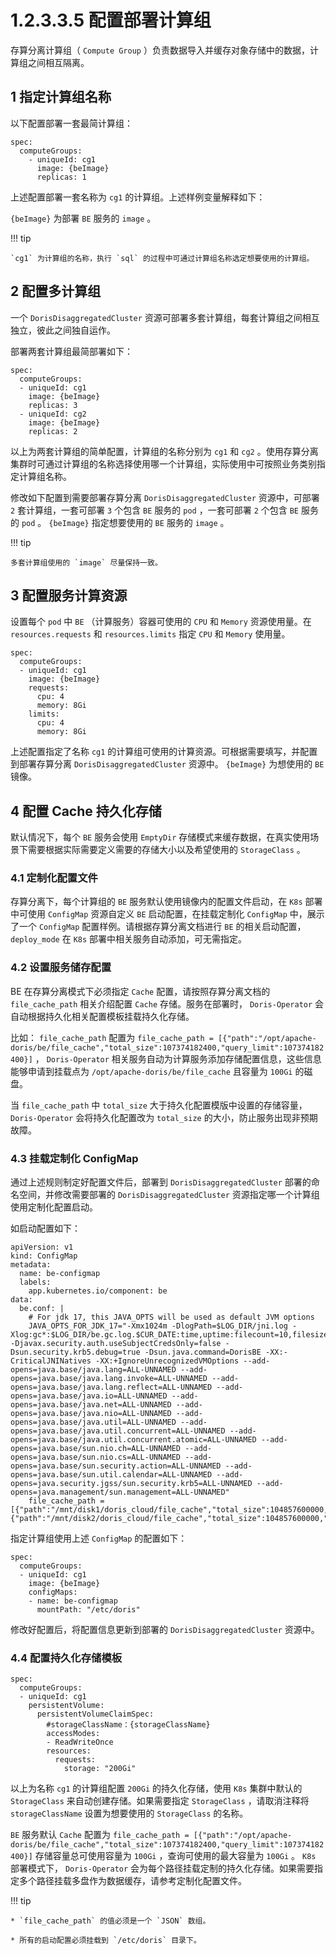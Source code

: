# 1.2.3.3.5 配置部署计算组

存算分离计算组（ `Compute Group` ）负责数据导入并缓存对象存储中的数据，计算组之间相互隔离。

## 1 指定计算组名称

以下配置部署一套最简计算组：

```shell
spec:
  computeGroups:
    - uniqueId: cg1
      image: {beImage}
      replicas: 1
```

上述配置部署一套名称为 `cg1` 的计算组。上述样例变量解释如下：

`{beImage}` 为部署 `BE` 服务的 `image` 。

!!! tip

    `cg1` 为计算组的名称，执行 `sql` 的过程中可通过计算组名称选定想要使用的计算组。

## 2 配置多计算组

一个 `DorisDisaggregatedCluster` 资源可部署多套计算组，每套计算组之间相互独立，彼此之间独自运作。

部署两套计算组最简部署如下：

```shell
spec:
  computeGroups:
  - uniqueId: cg1
    image: {beImage}
    replicas: 3
  - uniqueId: cg2
    image: {beImage}
    replicas: 2
```

以上为两套计算组的简单配置，计算组的名称分别为 `cg1` 和 `cg2` 。使用存算分离集群时可通过计算组的名称选择使用哪一个计算组，实际使用中可按照业务类别指定计算组名称。

修改如下配置到需要部署存算分离 `DorisDisaggregatedCluster` 资源中，可部署 `2` 套计算组，一套可部署 `3` 个包含 `BE` 服务的 `pod` ，一套可部署 `2` 个包含 `BE` 服务的 `pod` 。 `{beImage}` 指定想要使用的 `BE` 服务的 `image` 。

!!! tip

    多套计算组使用的 `image` 尽量保持一致。

## 3 配置服务计算资源

设置每个 `pod` 中 `BE` （计算服务）容器可使用的 `CPU` 和 `Memory` 资源使用量。在 `resources.requests` 和 `resources.limits` 指定 `CPU` 和 `Memory` 使用量。

```shell
spec:
  computeGroups:
  - uniqueId: cg1
    image: {beImage}
    requests:
      cpu: 4
      memory: 8Gi
    limits:
      cpu: 4
      memory: 8Gi
```

上述配置指定了名称 `cg1` 的计算组可使用的计算资源。可根据需要填写，并配置到部署存算分离 `DorisDisaggregatedCluster` 资源中。 `{beImage}` 为想使用的 `BE` 镜像。

## 4 配置 Cache 持久化存储

默认情况下，每个 `BE` 服务会使用 `EmptyDir` 存储模式来缓存数据，在真实使用场景下需要根据实际需要定义需要的存储大小以及希望使用的 `StorageClass` 。

### 4.1 定制化配置文件

存算分离下，每个计算组的 `BE` 服务默认使用镜像内的配置文件启动，在 `K8s` 部署中可使用 `ConfigMap` 资源自定义 `BE` 启动配置，在挂载定制化 `ConfigMap` 中，展示了一个 `ConfigMap` 配置样例。请根据存算分离文档进行 `BE` 的相关启动配置， `deploy_mode` 在 `K8s` 部署中相关服务自动添加，可无需指定。

### 4.2 设置服务储存配置

BE 在存算分离模式下必须指定 `Cache` 配置，请按照存算分离文档的 `file_cache_path` 相关介绍配置 `Cache` 存储。服务在部署时， `Doris-Operator` 会自动根据持久化相关配置模板挂载持久化存储。

比如： `file_cache_path` 配置为 `file_cache_path = [{"path":"/opt/apache-doris/be/file_cache","total_size":107374182400,"query_limit":107374182400}]` ， `Doris-Operator` 相关服务自动为计算服务添加存储配置信息，这些信息能够申请到挂载点为 `/opt/apache-doris/be/file_cache` 且容量为 `100Gi` 的磁盘。

当 `file_cache_path` 中 `total_size` 大于持久化配置模版中设置的存储容量， `Doris-Operator` 会将持久化配置改为 `total_size` 的大小，防止服务出现非预期故障。

### 4.3 挂载定制化 ConfigMap

通过上述规则制定好配置文件后，部署到 `DorisDisaggregatedCluster` 部署的命名空间，并修改需要部署的 `DorisDisaggregatedCluster` 资源指定哪一个计算组使用定制化配置启动。

如启动配置如下：

```shell
apiVersion: v1
kind: ConfigMap
metadata:
  name: be-configmap
  labels:
    app.kubernetes.io/component: be
data:
  be.conf: |
    # For jdk 17, this JAVA_OPTS will be used as default JVM options
    JAVA_OPTS_FOR_JDK_17="-Xmx1024m -DlogPath=$LOG_DIR/jni.log -Xlog:gc*:$LOG_DIR/be.gc.log.$CUR_DATE:time,uptime:filecount=10,filesize=50M -Djavax.security.auth.useSubjectCredsOnly=false -Dsun.security.krb5.debug=true -Dsun.java.command=DorisBE -XX:-CriticalJNINatives -XX:+IgnoreUnrecognizedVMOptions --add-opens=java.base/java.lang=ALL-UNNAMED --add-opens=java.base/java.lang.invoke=ALL-UNNAMED --add-opens=java.base/java.lang.reflect=ALL-UNNAMED --add-opens=java.base/java.io=ALL-UNNAMED --add-opens=java.base/java.net=ALL-UNNAMED --add-opens=java.base/java.nio=ALL-UNNAMED --add-opens=java.base/java.util=ALL-UNNAMED --add-opens=java.base/java.util.concurrent=ALL-UNNAMED --add-opens=java.base/java.util.concurrent.atomic=ALL-UNNAMED --add-opens=java.base/sun.nio.ch=ALL-UNNAMED --add-opens=java.base/sun.nio.cs=ALL-UNNAMED --add-opens=java.base/sun.security.action=ALL-UNNAMED --add-opens=java.base/sun.util.calendar=ALL-UNNAMED --add-opens=java.security.jgss/sun.security.krb5=ALL-UNNAMED --add-opens=java.management/sun.management=ALL-UNNAMED"
    file_cache_path = [{"path":"/mnt/disk1/doris_cloud/file_cache","total_size":104857600000,"query_limit":10485760000}, {"path":"/mnt/disk2/doris_cloud/file_cache","total_size":104857600000,"query_limit":10485760000}]
```

指定计算组使用上述 `ConfigMap` 的配置如下：

```shell
spec:
  computeGroups:
  - uniqueId: cg1
    image: {beImage}
    configMaps:
    - name: be-configmap
      mountPath: "/etc/doris"
```

修改好配置后，将配置信息更新到部署的 `DorisDisaggregatedCluster` 资源中。

### 4.4 配置持久化存储模板

```shell
spec:
  computeGroups:
  - uniqueId: cg1
    persistentVolume:
      persistentVolumeClaimSpec:
        #storageClassName：{storageClassName}
        accessModes:
        - ReadWriteOnce
        resources:
          requests:
            storage: "200Gi"
```

以上为名称 `cg1` 的计算组配置 `200Gi` 的持久化存储，使用 `K8s` 集群中默认的 `StorageClass` 来自动创建存储。如果需要指定 `StorageClass` ，请取消注释将 `storageClassName` 设置为想要使用的 `StorageClass` 的名称。

`BE` 服务默认 `Cache` 配置为 `file_cache_path = [{"path":"/opt/apache-doris/be/file_cache","total_size":107374182400,"query_limit":107374182400}]` 存储容量总可使用容量为 `100Gi` ，查询可使用的最大容量为 `100Gi` 。 `K8s` 部署模式下， `Doris-Operator` 会为每个路径挂载定制的持久化存储。如果需要指定多个路径挂载多盘作为数据缓存，请参考定制化配置文件。

!!! tip

    * `file_cache_path` 的值必须是一个 `JSON` 数组。
    
    * 所有的启动配置必须挂载到 `/etc/doris` 目录下。
